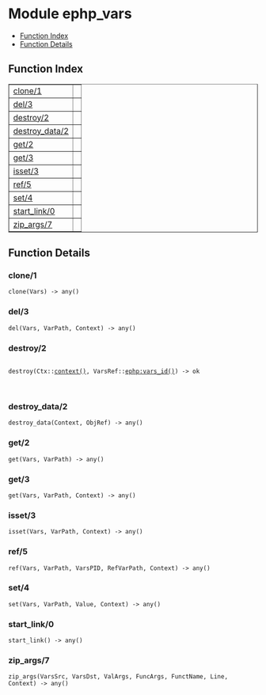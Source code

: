

# Module ephp_vars #
* [Function Index](#index)
* [Function Details](#functions)

<a name="index"></a>

## Function Index ##


<table width="100%" border="1" cellspacing="0" cellpadding="2" summary="function index"><tr><td valign="top"><a href="#clone-1">clone/1</a></td><td></td></tr><tr><td valign="top"><a href="#del-3">del/3</a></td><td></td></tr><tr><td valign="top"><a href="#destroy-2">destroy/2</a></td><td></td></tr><tr><td valign="top"><a href="#destroy_data-2">destroy_data/2</a></td><td></td></tr><tr><td valign="top"><a href="#get-2">get/2</a></td><td></td></tr><tr><td valign="top"><a href="#get-3">get/3</a></td><td></td></tr><tr><td valign="top"><a href="#isset-3">isset/3</a></td><td></td></tr><tr><td valign="top"><a href="#ref-5">ref/5</a></td><td></td></tr><tr><td valign="top"><a href="#set-4">set/4</a></td><td></td></tr><tr><td valign="top"><a href="#start_link-0">start_link/0</a></td><td></td></tr><tr><td valign="top"><a href="#zip_args-7">zip_args/7</a></td><td></td></tr></table>


<a name="functions"></a>

## Function Details ##

<a name="clone-1"></a>

### clone/1 ###

`clone(Vars) -> any()`

<a name="del-3"></a>

### del/3 ###

`del(Vars, VarPath, Context) -> any()`

<a name="destroy-2"></a>

### destroy/2 ###

<pre><code>
destroy(Ctx::<a href="#type-context">context()</a>, VarsRef::<a href="ephp.md#type-vars_id">ephp:vars_id()</a>) -&gt; ok
</code></pre>
<br />

<a name="destroy_data-2"></a>

### destroy_data/2 ###

`destroy_data(Context, ObjRef) -> any()`

<a name="get-2"></a>

### get/2 ###

`get(Vars, VarPath) -> any()`

<a name="get-3"></a>

### get/3 ###

`get(Vars, VarPath, Context) -> any()`

<a name="isset-3"></a>

### isset/3 ###

`isset(Vars, VarPath, Context) -> any()`

<a name="ref-5"></a>

### ref/5 ###

`ref(Vars, VarPath, VarsPID, RefVarPath, Context) -> any()`

<a name="set-4"></a>

### set/4 ###

`set(Vars, VarPath, Value, Context) -> any()`

<a name="start_link-0"></a>

### start_link/0 ###

`start_link() -> any()`

<a name="zip_args-7"></a>

### zip_args/7 ###

`zip_args(VarsSrc, VarsDst, ValArgs, FuncArgs, FunctName, Line, Context) -> any()`

